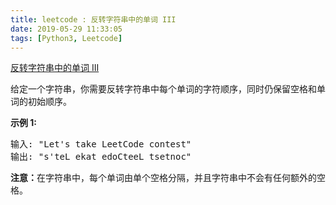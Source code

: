 ```yaml
---
title: leetcode : 反转字符串中的单词 III
date: 2019-05-29 11:33:05
tags: [Python3, Leetcode]
---
```


[反转字符串中的单词 III](https://leetcode-cn.com/problems/reverse-words-in-a-string-iii/)

<p>给定一个字符串，你需要反转字符串中每个单词的字符顺序，同时仍保留空格和单词的初始顺序。</p>

<!-- more -->

<p><strong>示例&nbsp;1:</strong></p>

<pre>
输入: &quot;Let&#39;s take LeetCode contest&quot;
输出: &quot;s&#39;teL ekat edoCteeL tsetnoc&quot;<strong><strong><strong>&nbsp;</strong></strong></strong>
</pre>

<p><strong><strong><strong><strong>注意：</strong></strong></strong></strong>在字符串中，每个单词由单个空格分隔，并且字符串中不会有任何额外的空格。</p>
